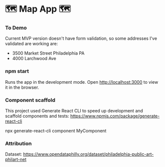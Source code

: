 # 🗺 Map App 🗺

### To Demo

Current MVP version doesn't have form validation, so some addresses I've validated are working are: 

- 3500 Market Street Philadelphia PA
- 4000 Larchwood Ave

### npm start

Runs the app in the development mode.
Open [http://localhost:3000](http://localhost:3000) to view it in the browser.

### Component scaffold

This project used Generate React CLI to speed up development and scaffold components and tests:
https://www.npmjs.com/package/generate-react-cli

npx generate-react-cli component MyComponent

### Attribution

Dataset: https://www.opendataphilly.org/dataset/philadelphia-public-art-philart-net


